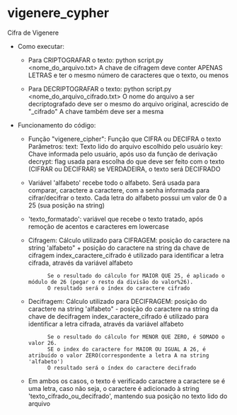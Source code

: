 # vigenere_cypher

Cifra de Vigenere

- Como executar:
	- Para CRIPTOGRAFAR o texto:
		python script.py <nome_do_arquivo.txt> <chave> <criptografar>
		A chave de cifragem deve conter APENAS LETRAS e ter o mesmo número de caracteres que o texto, ou menos

	- Para DECRIPTOGRAFAR o texto:
		python script.py <nome_do_arquivo_cifrado.txt> <chave> <decriptografar>
		O nome do arquivo a ser decriptografado deve ser o mesmo do arquivo original, acrescido de "_cifrado"
		A chave também deve ser a mesma 




- Funcionamento do código:

	- Função "vigenere_cipher":
	Função que CIFRA ou DECIFRA o texto
	Parâmetros:
    		text: Texto lido do arquivo escolhido pelo usuário
    		key: Chave informada pelo usuário, após uso da função de derivação
    		decrypt: flag usada para escolha do que deve ser feito com o texto (CIFRAR ou DECIFRAR)
                	se VERDADEIRA, o texto será DECIFRADO
	

	- Variável 'alfabeto' recebe todo o alfabeto. Será usada para comparar, caractere a caractere, com a senha informada para cifrar/decifrar o texto. Cada letra do 		alfabeto possui um valor de 0 a 25 (sua posição na string)
	
	- 'texto_formatado': variável que recebe o texto tratado, após remoção de acentos e caracteres em lowercase

	- Cifragem: 
		Cálculo utilizado para CIFRAGEM: posição do caractere na string 'alfabeto" + posição do caractere na string da chave de cifragem
                index_caractere_cifrado é utilizado para identificar a letra cifrada, através da variável alfabeto

                Se o resultado do cálculo for MAIOR QUE 25, é aplicado o módulo de 26 (pegar o resto da divisão do valor%26). 
                O resultado será o índex do caractere cifrado

	- Decifragem:
		Cálculo utilizado para DECIFRAGEM: posição do caractere na string 'alfabeto" - posição do caractere na string da chave de decifragem
                index_caractere_cifrado é utilizado para identificar a letra cifrada, através da variável alfabeto

                Se o resultado do cálculo for MENOR QUE ZERO, é SOMADO o valor 26. 
                SE o index do caractere for MAIOR OU IGUAL A 26, é atribuído o valor ZERO(correspondente a letra A na string 'alfabeto')
                O resultado será o índex do caractere decifrado
	
	- Em ambos os casos, o texto é verificado caractere a caractere se é uma letra, caso não seja, o caractere é adicionado à string 'texto_cifrado_ou_decifrado', mantendo sua posição 	no texto lido do arquivo


                